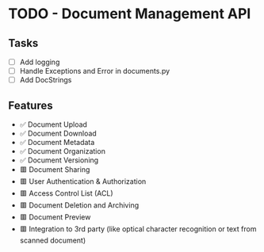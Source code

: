 # TODO - Document Management API

## Tasks

- [ ] Add logging
- [ ] Handle Exceptions and Error in documents.py
- [ ] Add DocStrings

## Features

- ✅ Document Upload
- ✅ Document Download
- ✅ Document Metadata
- ✅ Document Organization
- ✅ Document Versioning
- 🟥 Document Sharing
- 🟥 User Authentication & Authorization
- 🟥 Access Control List (ACL)
- 🟥 Document Deletion and Archiving
- 🟥 Document Preview
- 🟥 Integration to 3rd party (like optical character recognition or text from scanned document)

